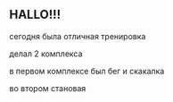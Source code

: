 ## HALLO!!!

сегодня была отличная тренировка

делал 2 комплекса

в первом комплексе был бег и скакалка

во втором становая 
